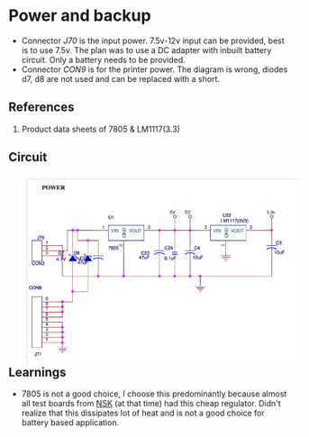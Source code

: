 # Power and backup
* Connector _J70_ is the input power. 7.5v-12v input can be provided, best is to use 7.5v. The plan was to use a DC adapter with inbuilt battery circuit. Only a battery needs to be provided.
* Connector _CON9_ is for the printer power. The diagram is wrong, diodes d7, d8 are not used and can be replaced with a short.

## References
1. Product data sheets of 7805 & LM1117(3.3)

## Circuit
<img src="./power_circuit.jpg" style="padding: 0 15px; float: left;">

## Learnings
* 7805 is not a good choice, I choose this predominantly because almost all test boards from [NSK](http://www.nskelectronics.com) (at that time) had this cheap regulator. Didn't realize that this dissipates lot of heat and is not a good choice for battery based application.

